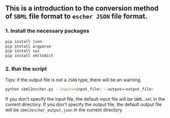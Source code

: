 
## This is a introduction to the conversion method of `SBML` file format to `escher JSON` file format.

### 1. Install the necessary packages

```bash
pip install json
pip install argparse
pip install sys
pip install xmltodict
```

### 2. Run the script
Tips: if the output file is not a `JSON` type, there will be an warning.

```bash
python sbml2escher.py --input=<input_file> --output=<output_file>
```
If you don't specify the input file, the default input file will be `SBML.xml` in the current directory.
If you don't specify the output file, the default output file will be `sbml2escher_output.json` in the current directory.



